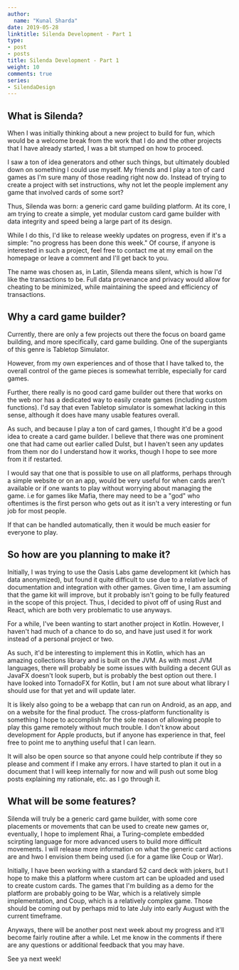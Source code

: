 ```yaml
---
author:
  name: "Kunal Sharda"
date: 2019-05-28
linktitle: Silenda Development - Part 1
type:
- post
- posts
title: Silenda Development - Part 1
weight: 10
comments: true
series: 
- SilendaDesign
---
```


## What is Silenda?
When I was initially thinking about a new project to build for fun, which would be a welcome break from the work that I do and the other projects that I have already started, I was a bit stumped on how to proceed. 

I saw a ton of idea generators and other such things, but ultimately doubled down on something I could use myself. My friends and I play a ton of card games as I'm sure many of those reading right now do. Instead of trying to create a project with set instructions, why not let the people implement any game that involved cards of some sort?

Thus, Silenda was born: a generic card game building platform. At its core, I am trying to create a simple, yet modular custom card game builder with data integrity and speed being a large part of its design. 

While I do this, I'd like to release weekly updates on progress, even if it's a simple: "no progress has been done this week." Of course, if anyone is interested in such a project, feel free to contact me at my email on the homepage or leave a comment and I'll get back to you.

The name was chosen as, in Latin, Silenda means silent, which is how I'd like the transactions to be. Full data provenance and privacy would allow for cheating to be minimized, while maintaining the speed and efficiency of transactions.


## Why a card game builder?

Currently, there are only a few projects out there the focus on board game building, and more specifically, card game building. One of the supergiants of this genre is Tabletop Simulator.

However, from my own experiences and of those that I have talked to, the overall control of the game pieces is somewhat terrible, especially for card games.

Further, there really is no good card game builder out there that works on the web nor has a dedicated way to easily create games (including custom functions). I'd say that even Tabletop simulator is somewhat lacking in this sense, although it does have many usable features overall.

As such, and because I play a ton of card games, I thought it'd be a good idea to create a card game builder. I believe that there was one prominent one that had came out earlier called Dulst, but I haven't seen any updates from them nor do I understand how it works, though I hope to see more from it if restarted.

I would say that one that is possible to use on all platforms, perhaps through a simple website or on an app, would be very useful for when cards aren't available or if one wants to play without worrying about managing the game. i.e for games like Mafia, there may need to be a "god" who oftentimes is the first person who gets out as it isn't a very interesting or fun job for most people. 

If that can be handled automatically, then it would be much easier for everyone to play.


## So how are you planning to make it?
Initially, I was trying to use the Oasis Labs game development kit (which has data anonymized), but found it quite difficult to use due to a relative lack of documentation and integration with other games. Given time, I am assuming that the game kit will improve, but it probably isn't going to be fully featured in the scope of this project. Thus, I decided to pivot off of using Rust and React, which are both very problematic to use anyways. 

For a while, I've been wanting to start another project in Kotlin. However, I haven't had much of a chance to do so, and have just used it for work instead of a personal project or two.

As such, it'd be interesting to implement this in Kotlin, which  has an amazing collections library and is built on the JVM. As with most JVM languages, there will probably be some issues with building a decent GUI as JavaFX doesn't look superb, but is probably the best option out there. I have looked into TornadoFX for Kotlin, but I am not sure about what library I should use for that yet and will update later.

It is likely also going to be a webapp that can run on Android, as an app, and on a website for the final product. The cross-platform functionality is something I hope to accomplish for the sole reason of allowing people to play this game remotely without much trouble. I don't know about development for Apple products, but if anyone has experience in that, feel free to point me to anything useful that I can learn.

It will  also be open source so that anyone could help contribute if they so please and comment if I make any errors. I have started to plan it out in a document that I will keep internally for now and will push out some blog posts explaining my rationale, etc. as I go through it.


## What will be some features?

Silenda will truly be a generic card game builder, with some core placements or movements that can be used to create new games or, eventually, I hope to implement Rhai, a Turing-complete embedded scirpting language for more advanced users to build more difficult movements. I will release more information on what the generic card actions are and hwo I envision them being used (i.e for a game like Coup or War).

Initially, I have been working with a standard 52 card deck with jokers, but I hope to make this a platform where custom art can be uploaded and used to create custom cards. The games that I'm building as a demo for the platform are probably going to be War, which is a relatively simple implementation, and Coup, which is a relatively complex game. Those should be coming out by perhaps mid to late July into early August with the current timeframe.

Anyways, there will be another post next week about my progress and it'll become fairly routine after a while. Let me know in the comments if there are any questions or additional feedback that you may have.

See ya next week!